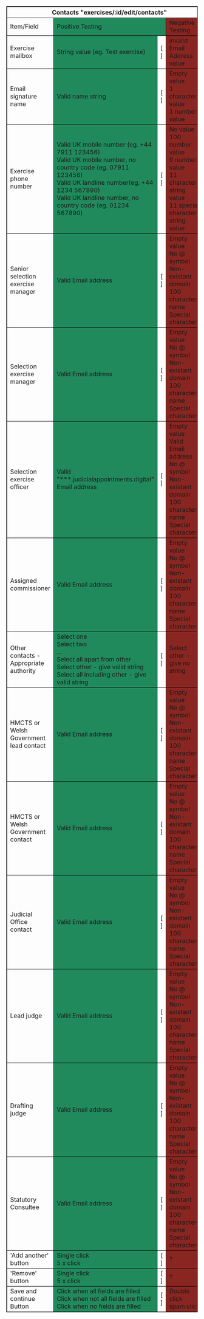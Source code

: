 <table style="border: 1px solid black;">
    <thead>
        <tr>
            <th colspan="5" style="border: 1px solid black;">
                Contacts "exercises/:id/edit/contacts"
            </th>
        </tr>
    </thead>
    <tbody style="border: 1px solid black;">
        <tr style="border: 1px solid black;">
            <td style="border: 1px solid black;">
                Item/Field
            </td>
            <td colspan="2" style="border: 1px solid black; background-color: #218a5c;">
                Positive Testing
            </td>
            <td colspan="2" style="border: 1px solid black; background-color: #8a2621;">
                Negative Testing
            </td>
        </tr>
        <tr >
            <td style="border: 1px solid black;">
                Exercise mailbox
            </td>
            <td style="border: 1px solid black; background-color: #218a5c;">
                String value (eg. Test exercise)<br>
            </td>
            <td style="border: 1px solid black;">
                [ ]
            </td>
            <td style="border: 1px solid black; background-color: #8a2621;" >
                invalid Email Address value<br>
            <td style="border: 1px solid black;">
                [ ]
            </td>
        </tr>
        <tr >
            <td style="border: 1px solid black;">
                Email signature name
            </td>
            <td style="border: 1px solid black; background-color: #218a5c;">
                Valid name string
            </td>
            <td style="border: 1px solid black;">
                [ ]
            </td>
            <td style="border: 1px solid black; background-color: #8a2621;">
                Empty value <br>
                1 character value<br>
                1 number value<br>
            </td>
            <td style="border: 1px solid black;">
                [ ]
            </td>
        </tr>
        <tr >
            <td style="border: 1px solid black;">
                Exercise phone number
            </td>
            <td style="border: 1px solid black; background-color: #218a5c;">
                Valid UK mobile number (eg. +44 7911 123456)<br>
                Valid UK mobile number, no country code (eg. 07911 123456)<br>
                Valid UK landline number(eg. +44 1234 567890)<br>
                Valid UK landline number, no country code (eg. 01234 567890)<br>
            </td>
            <td style="border: 1px solid black;">
                [ ]
            </td>
            <td style="border: 1px solid black; background-color: #8a2621;">
                No value<br>
                100 number value<br>
                9 number value<br>
                11 character string value<br>
                11 special character string value<br>
            </td>
            <td style="border: 1px solid black;">
                [ ]
            </td>
        </tr>
        <tr >
            <td style="border: 1px solid black;">
                Senior selection exercise manager
            </td>
            <td style="border: 1px solid black; background-color: #218a5c;">
                Valid Email address 
            </td>
            <td style="border: 1px solid black;">
                [ ]
            </td>
            <td style="border: 1px solid black; background-color: #8a2621;">
                Empty value <br>
                No @ symbol<br>
                Non-existant domain<br>
                100 characters name<br>
                Special characters<br>
            </td>
            <td style="border: 1px solid black;">
                [ ]
            </td>
        </tr>
        <tr>
            <td style="border: 1px solid black;">
                Selection exercise manager
            </td>
            <td style="border: 1px solid black; background-color: #218a5c;">
                Valid Email address 
            </td>
            <td style="border: 1px solid black;">
                [ ]
            </td>
            <td style="border: 1px solid black; background-color: #8a2621;">
                Empty value <br>
                No @ symbol<br>
                Non-existant domain<br>
                100 characters name<br>
                Special characters<br>
            </td>
            <td style="border: 1px solid black;">
                [ ]
            </td>
        </tr>
        <tr>
            <td style="border: 1px solid black;">
                Selection exercise officer
            </td>
            <td style="border: 1px solid black; background-color: #218a5c;">
                Valid "***.judicialappointments.digital" Email address 
            </td>
            <td style="border: 1px solid black;">
                [ ]
            </td>
            <td style="border: 1px solid black; background-color: #8a2621;">
                Empty value <br>
                Valid Email address<br>
                No @ symbol<br>
                Non-existant domain<br>
                100 characters name<br>
                Special characters<br>
            </td>
            <td style="border: 1px solid black;">
                [ ]
            </td>
        </tr>
        <tr>
            <td style="border: 1px solid black;">
                Assigned commissioner
            </td>
            <td style="border: 1px solid black; background-color: #218a5c;">
                Valid Email address 
            </td>
            <td style="border: 1px solid black;">
                [ ]
            </td>
            <td style="border: 1px solid black; background-color: #8a2621;">
                Empty value <br>
                No @ symbol<br>
                Non-existant domain<br>
                100 characters name<br>
                Special characters<br>
            </td>
            <td style="border: 1px solid black;">
                [ ]
            </td>
        </tr>
        <tr >
            <td style="border: 1px solid black;">
                Other contacts - Appropriate authority
            </td>
            <td style="border: 1px solid black; background-color: #218a5c;">
                Select one<br>
                Select two<br>
                ...<br>
                Select all apart from other<br>
                Select other - give valid string<br>
                Select all including other - give valid string<br>
            </td>
            <td style="border: 1px solid black;">
                [ ]
            </td>
            <td style="border: 1px solid black; background-color: #8a2621;" >
                Select other - give no string<br>
            <td style="border: 1px solid black;">
                [ ]
            </td>
        </tr>
        <tr >
            <td style="border: 1px solid black;">
                HMCTS or Welsh Government lead contact
            </td>
            <td style="border: 1px solid black; background-color: #218a5c;">
                Valid Email address 
            </td>
            <td style="border: 1px solid black;">
                [ ]
            </td>
            <td style="border: 1px solid black; background-color: #8a2621;">
                Empty value <br>
                No @ symbol<br>
                Non-existant domain<br>
                100 characters name<br>
                Special characters<br>
            </td>
            <td style="border: 1px solid black;">
                [ ]
            </td>
        </tr>
        <tr >
            <td style="border: 1px solid black;">
                HMCTS or Welsh Government contact
            </td>
            <td style="border: 1px solid black; background-color: #218a5c;">
                Valid Email address 
            </td>
            <td style="border: 1px solid black;">
                [ ]
            </td>
            <td style="border: 1px solid black; background-color: #8a2621;">
                Empty value <br>
                No @ symbol<br>
                Non-existant domain<br>
                100 characters name<br>
                Special characters<br>
            </td>
            <td style="border: 1px solid black;">
                [ ]
            </td>
        </tr>
        <tr >
            <td style="border: 1px solid black;">
                Judicial Office contact
            </td>
            <td style="border: 1px solid black; background-color: #218a5c;">
                Valid Email address 
            </td>
            <td style="border: 1px solid black;">
                [ ]
            </td>
            <td style="border: 1px solid black; background-color: #8a2621;">
                Empty value <br>
                No @ symbol<br>
                Non-existant domain<br>
                100 characters name<br>
                Special characters<br>
            </td>
            <td style="border: 1px solid black;">
                [ ]
            </td>
        </tr>
        <tr >
            <td style="border: 1px solid black;">
                Lead judge
            </td>
            <td style="border: 1px solid black; background-color: #218a5c;">
                Valid Email address 
            </td>
            <td style="border: 1px solid black;">
                [ ]
            </td>
            <td style="border: 1px solid black; background-color: #8a2621;">
                Empty value <br>
                No @ symbol<br>
                Non-existant domain<br>
                100 characters name<br>
                Special characters<br>
            </td>
            <td style="border: 1px solid black;">
                [ ]
            </td>
        </tr>
        <tr >
            <td style="border: 1px solid black;">
                Drafting judge
            </td>
            <td style="border: 1px solid black; background-color: #218a5c;">
                Valid Email address 
            </td>
            <td style="border: 1px solid black;">
                [ ]
            </td>
            <td style="border: 1px solid black; background-color: #8a2621;">
                Empty value<br>
                No @ symbol<br>
                Non-existant domain<br>
                100 characters name<br>
                Special characters<br>
            </td>
            <td style="border: 1px solid black;">
                [ ]
            </td>
        </tr>
        <tr >
            <td style="border: 1px solid black;">
                Statutory Consultee
            </td>
            <td style="border: 1px solid black; background-color: #218a5c;">
                Valid Email address 
            </td>
            <td style="border: 1px solid black;">
                [ ]
            </td>
            <td style="border: 1px solid black; background-color: #8a2621;">
                Empty value <br>
                No @ symbol<br>
                Non-existant domain<br>
                100 characters name<br>
                Special characters<br>
            </td>
            <td style="border: 1px solid black;">
                [ ]
            </td>
        </tr>
        <tr >
            <td style="border: 1px solid black;">
                'Add another' button
            </td>
            <td style="border: 1px solid black; background-color: #218a5c;">
                Single click<br>
                5 x click<br>
            </td>
            <td style="border: 1px solid black;">
                [ ]
            </td>
            <td style="border: 1px solid black; background-color: #8a2621;">
                ?<br>
            <td style="border: 1px solid black;">
                [ ]
            </td>
        </tr>
        <tr >
            <td style="border: 1px solid black;">
                'Remove' button
            </td>
            <td style="border: 1px solid black; background-color: #218a5c;">
                Single click<br>
                5 x click<br>
            </td>
            <td style="border: 1px solid black;">
                [ ]
            </td>
            <td style="border: 1px solid black; background-color: #8a2621;" >
                ?<br>
            <td style="border: 1px solid black;">
                [ ]
            </td>
        </tr>
        <tr>
            <td style="border: 1px solid black;">
                Save and continue Button
            </td>
            <td style="border: 1px solid black; background-color: #218a5c;">
                Click when all fields are filled<br>
                Click when not all fields are filled<br>
                Click when no fields are filled</td>
            <td style="border: 1px solid black;">
                [ ]
            </td>
            <td style="border: 1px solid black; background-color: #8a2621;">
                Double click<br>
                spam click<br>
            </td>
            <td style="border: 1px solid black;">
                [ ]
            </td>
        </tr>
    </tbody>
</table>
